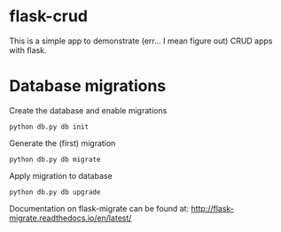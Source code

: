 flask-crud
==========

This is a simple app to demonstrate (err... I mean figure out)
CRUD apps with flask.

Database migrations
===================
Create the database and enable migrations

```
python db.py db init
```

Generate the (first) migration
```
python db.py db migrate
```

Apply migration to database
```
python db.py db upgrade
```

Documentation on flask-migrate can be found at:
http://flask-migrate.readthedocs.io/en/latest/
